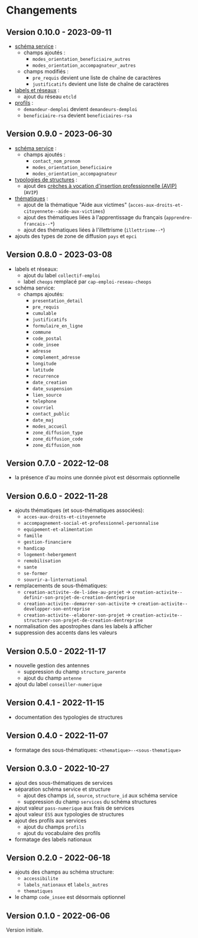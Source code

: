 # Changements

## Version 0.10.0 - 2023-09-11

* [schéma service](https://www.data.inclusion.beta.gouv.fr/schemas-de-donnees-de-loffre/schema-des-structures-et-services-dinsertion#schema-service) :
  * champs ajoutés :
    * `modes_orientation_beneficiaire_autres`
    * `modes_orientation_accompagnateur_autres`
  * champs modifiés :
    * `pre_requis` devient une liste de chaîne de caractères
    * `justificatifs` devient une liste de chaîne de caractères
* [labels et réseaux](https://www.data.inclusion.beta.gouv.fr/schemas-de-donnees-de-loffre/schema-des-structures-et-services-dinsertion/labels-et-reseaux) :
  * ajout du réseau `etcld`
* [profils](https://www.data.inclusion.beta.gouv.fr/schemas-de-donnees-de-loffre/schema-des-structures-et-services-dinsertion/profils) :
  * `demandeur-demploi` devient `demandeurs-demploi`
  * `beneficiaire-rsa` devient `beneficiaires-rsa`

## Version 0.9.0 - 2023-06-30

* [schéma service](https://www.data.inclusion.beta.gouv.fr/schemas-de-donnees-de-loffre/schema-des-structures-et-services-dinsertion#schema-service) :
  * champs ajoutés :
    * `contact_nom_prenom`
    * `modes_orientation_beneficiaire`
    * `modes_orientation_accompagnateur`
* [typologies de structures](https://www.data.inclusion.beta.gouv.fr/schemas-de-donnees-de-loffre/schema-des-structures-et-services-dinsertion/typologie-de-structures) :
  * ajout des [crèches à vocation d'insertion professionnelle (AVIP)](https://www.caf.fr/partenaires/caf-du-val-d-oise/partenaires-locaux/actualites/mieux-connaitre-le-dispositif-des-creches-avip) (`AVIP`)
* [thématiques](https://www.data.inclusion.beta.gouv.fr/schemas-de-donnees-de-loffre/schema-des-structures-et-services-dinsertion/thematiques) :
  * ajout de la thématique "Aide aux victimes" (`acces-aux-droits-et-citoyennete--aide-aux-victimes`)
  * ajout des thématiques liées à l'apprentissage du français (`apprendre-francais--*`)
  * ajout des thématiques liées à l'illettrisme (`illettrisme--*`)
* ajouts des types de zone de diffusion `pays` et `epci`

## Version 0.8.0 - 2023-03-08

* labels et réseaux:
  * ajout du label `collectif-emploi`
  * label `cheops` remplacé par `cap-emploi-reseau-cheops`
* schéma service:
  * champs ajoutés:
    * `presentation_detail`
    * `pre_requis`
    * `cumulable`
    * `justificatifs`
    * `formulaire_en_ligne`
    * `commune`
    * `code_postal`
    * `code_insee`
    * `adresse`
    * `complement_adresse`
    * `longitude`
    * `latitude`
    * `recurrence`
    * `date_creation`
    * `date_suspension`
    * `lien_source`
    * `telephone`
    * `courriel`
    * `contact_public`
    * `date_maj`
    * `modes_accueil`
    * `zone_diffusion_type`
    * `zone_diffusion_code`
    * `zone_diffusion_nom`

## Version 0.7.0 - 2022-12-08

* la présence d'au moins une donnée pivot est désormais optionnelle

## Version 0.6.0 - 2022-11-28

* ajouts thématiques (et sous-thématiques associées):
  * `acces-aux-droits-et-citoyennete`
  * `accompagnement-social-et-professionnel-personnalise`
  * `equipement-et-alimentation`
  * `famille`
  * `gestion-financiere`
  * `handicap`
  * `logement-hebergement`
  * `remobilisation`
  * `sante`
  * `se-former`
  * `souvrir-a-linternational`
* remplacements de sous-thématiques:
  * `creation-activite--de-l-idee-au-projet` -> `creation-activite--definir-son-projet-de-creation-dentreprise`
  * `creation-activite--demarrer-son-activite` -> `creation-activite--developper-son-entreprise`
  * `creation-activite--elaborer-son-projet` -> `creation-activite--structurer-son-projet-de-creation-dentreprise`
* normalisation des apostrophes dans les labels à afficher
* suppression des accents dans les valeurs

## Version 0.5.0 - 2022-11-17

* nouvelle gestion des antennes
  * suppression du champ `structure_parente`
  * ajout du champ `antenne`
* ajout du label `conseiller-numerique`

## Version 0.4.1 - 2022-11-15

* documentation des typologies de structures

## Version 0.4.0 - 2022-11-07

* formatage des sous-thématiques: `<thematique>--<sous-thematique>`

## Version 0.3.0 - 2022-10-27

* ajout des sous-thématiques de services
* séparation schéma service et structure
  * ajout des champs `id`, `source`, `structure_id` aux schéma service
  * suppression du champ `services` du schéma structures
* ajout valeur `pass-numerique` aux frais de services
* ajout valeur `ESS` aux typologies de structures
* ajout des profils aux services
  * ajout du champs `profils`
  * ajout du vocabulaire des profils
* formatage des labels nationaux

## Version 0.2.0 - 2022-06-18

* ajouts des champs au schéma structure:
  * `accessibilite`
  * `labels_nationaux` et `labels_autres`
  * `thematiques`
* le champ `code_insee` est désormais optionnel

## Version 0.1.0 - 2022-06-06

Version initiale.

